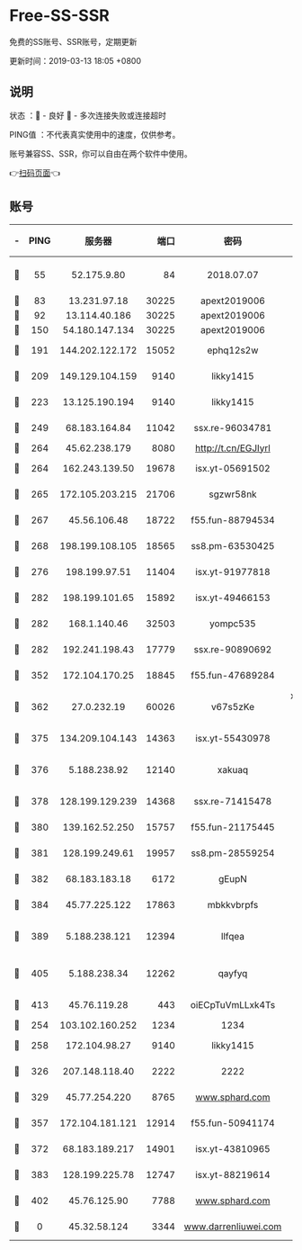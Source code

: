 # Free-SS-SSR

免费的SS账号、SSR账号，定期更新

更新时间：2019-03-13 18:05 +0800

## 说明

状态     ：🙂 - 良好 🙁 - 多次连接失败或连接超时

PING值   ：不代表真实使用中的速度，仅供参考。

账号兼容SS、SSR，你可以自由在两个软件中使用。

👉[扫码页面](https://liesauer.github.io/Free-SS-SSR/)👈

## 账号

|-|PING|服务器|端口|密码|加密方式|区域|
|:----:|:----:|:-----:|-----:|:----:|:----:|:----:|
|🙂|55|52.175.9.80|84|2018.07.07|chacha20-ietf-poly1305|HK|
|🙂|83|13.231.97.18|30225|apext2019006|chacha20|JP|
|🙂|92|13.114.40.186|30225|apext2019006|chacha20|JP|
|🙂|150|54.180.147.134|30225|apext2019006|chacha20|KR|
|🙂|191|144.202.122.172|15052|ephq12s2w|aes-256-cfb|US|
|🙂|209|149.129.104.159|9140|likky1415|aes-256-cfb|HK|
|🙂|223|13.125.190.194|9140|likky1415|aes-256-cfb|KR|
|🙂|249|68.183.164.84|11042|ssx.re-96034781|aes-256-cfb|US|
|🙂|264|45.62.238.179|8080|http://t.cn/EGJIyrl|rc4-md5|CA|
|🙂|264|162.243.139.50|19678|isx.yt-05691502|aes-256-cfb|US|
|🙂|265|172.105.203.215|21706|sgzwr58nk|aes-256-cfb|JP|
|🙂|267|45.56.106.48|18722|f55.fun-88794534|aes-256-cfb|US|
|🙂|268|198.199.108.105|18565|ss8.pm-63530425|aes-256-cfb|US|
|🙂|276|198.199.97.51|11404|isx.yt-91977818|aes-256-cfb|US|
|🙂|282|198.199.101.65|15892|isx.yt-49466153|aes-256-cfb|US|
|🙂|282|168.1.140.46|32503|yompc535|aes-256-cfb|AU|
|🙂|282|192.241.198.43|17779|ssx.re-90890692|aes-256-cfb|US|
|🙂|352|172.104.170.25|18845|f55.fun-47689284|aes-256-cfb|SG|
|🙂|362|27.0.232.19|60026|v67s5zKe|xchacha20-ietf-poly1305|HK|
|🙂|375|134.209.104.143|14363|isx.yt-55430978|aes-256-cfb|SG|
|🙂|376|5.188.238.92|12140|xakuaq|chacha20-ietf-poly1305|BR|
|🙂|378|128.199.129.239|14368|ssx.re-71415478|aes-256-cfb|SG|
|🙂|380|139.162.52.250|15757|f55.fun-21175445|aes-256-cfb|SG|
|🙂|381|128.199.249.61|19957|ss8.pm-28559254|aes-256-cfb|SG|
|🙂|382|68.183.183.18|6172|gEupN|aes-256-cfb|SG|
|🙂|384|45.77.225.122|17863|mbkkvbrpfs|aes-256-cfb|GB|
|🙂|389|5.188.238.121|12394|llfqea|chacha20-ietf-poly1305|BR|
|🙂|405|5.188.238.34|12262|qayfyq|chacha20-ietf-poly1305|BR|
|🙂|413|45.76.119.28|443|oiECpTuVmLLxk4Ts|aes-256-cfb|AU|
|🙂|254|103.102.160.252|1234|1234|rc4-md5|JP|
|🙂|258|172.104.98.27|9140|likky1415|aes-256-cfb|JP|
|🙂|326|207.148.118.40|2222|2222|aes-256-cfb|SG|
|🙂|329|45.77.254.220|8765|www.sphard.com|aes-256-cfb|SG|
|🙂|357|172.104.181.121|12914|f55.fun-50941174|aes-256-cfb|SG|
|🙂|372|68.183.189.217|14901|isx.yt-43810965|aes-256-cfb|SG|
|🙂|383|128.199.225.78|12747|isx.yt-88219614|aes-256-cfb|SG|
|🙂|402|45.76.125.90|7788|www.sphard.com|aes-256-cfb|AU|
|🙁|0|45.32.58.124|3344|www.darrenliuwei.com|aes-256-cfb|JP|
